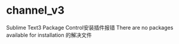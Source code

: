 # channel_v3
Sublime Text3 Package Control安装插件报错  There are no packages available for installation 的解决文件
